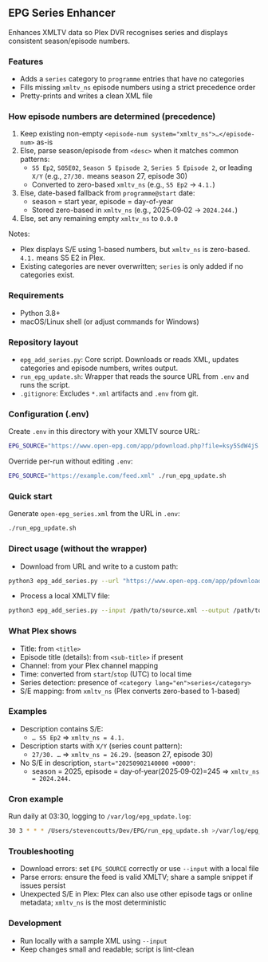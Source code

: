 ## EPG Series Enhancer

Enhances XMLTV data so Plex DVR recognises series and displays consistent season/episode numbers.

### Features
- Adds a `series` category to `programme` entries that have no categories
- Fills missing `xmltv_ns` episode numbers using a strict precedence order
- Pretty-prints and writes a clean XML file

### How episode numbers are determined (precedence)
1. Keep existing non-empty `<episode-num system="xmltv_ns">…</episode-num>` as-is
2. Else, parse season/episode from `<desc>` when it matches common patterns:
   - `S5 Ep2`, `S05E02`, `Season 5 Episode 2`, `Series 5 Episode 2`, or leading `X/Y` (e.g., `27/30.` means season 27, episode 30)
   - Converted to zero-based `xmltv_ns` (e.g., `S5 Ep2` → `4.1.`)
3. Else, date-based fallback from `programme@start` date:
   - season = start year, episode = day-of-year
   - Stored zero-based in `xmltv_ns` (e.g., 2025‑09‑02 → `2024.244.`)
4. Else, set any remaining empty `xmltv_ns` to `0.0.0`

Notes:
- Plex displays S/E using 1-based numbers, but `xmltv_ns` is zero-based. `4.1.` means S5 E2 in Plex.
- Existing categories are never overwritten; `series` is only added if no categories exist.

### Requirements
- Python 3.8+
- macOS/Linux shell (or adjust commands for Windows)

### Repository layout
- `epg_add_series.py`: Core script. Downloads or reads XML, updates categories and episode numbers, writes output.
- `run_epg_update.sh`: Wrapper that reads the source URL from `.env` and runs the script.
- `.gitignore`: Excludes `*.xml` artifacts and `.env` from git.

### Configuration (.env)
Create `.env` in this directory with your XMLTV source URL:

```bash
EPG_SOURCE="https://www.open-epg.com/app/pdownload.php?file=ksy5SdW4jS.xml"
```

Override per-run without editing `.env`:

```bash
EPG_SOURCE="https://example.com/feed.xml" ./run_epg_update.sh
```

### Quick start
Generate `open-epg_series.xml` from the URL in `.env`:

```bash
./run_epg_update.sh
```

### Direct usage (without the wrapper)
- Download from URL and write to a custom path:
```bash
python3 epg_add_series.py --url "https://www.open-epg.com/app/pdownload.php?file=abc123456.xml" --output /path/to/open-epg_series.xml
```

- Process a local XMLTV file:
```bash
python3 epg_add_series.py --input /path/to/source.xml --output /path/to/open-epg_series.xml
```

### What Plex shows
- Title: from `<title>`
- Episode title (details): from `<sub-title>` if present
- Channel: from your Plex channel mapping
- Time: converted from `start`/`stop` (UTC) to local time
- Series detection: presence of `<category lang="en">series</category>`
- S/E mapping: from `xmltv_ns` (Plex converts zero-based to 1-based)

### Examples
- Description contains S/E:
  - `… S5 Ep2` ⇒ `xmltv_ns = 4.1.`
- Description starts with `X/Y` (series count pattern):
  - `27/30. …` ⇒ `xmltv_ns = 26.29.` (season 27, episode 30)
- No S/E in description, `start="20250902140000 +0000"`:
  - season = 2025, episode = day‑of‑year(2025‑09‑02)=245 ⇒ `xmltv_ns = 2024.244.`

### Cron example
Run daily at 03:30, logging to `/var/log/epg_update.log`:
```bash
30 3 * * * /Users/stevencoutts/Dev/EPG/run_epg_update.sh >/var/log/epg_update.log 2>&1
```

### Troubleshooting
- Download errors: set `EPG_SOURCE` correctly or use `--input` with a local file
- Parse errors: ensure the feed is valid XMLTV; share a sample snippet if issues persist
- Unexpected S/E in Plex: Plex can also use other episode tags or online metadata; `xmltv_ns` is the most deterministic

### Development
- Run locally with a sample XML using `--input`
- Keep changes small and readable; script is lint-clean

